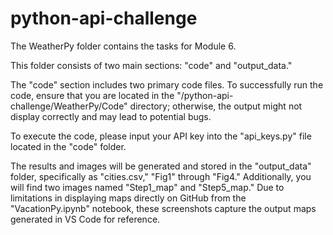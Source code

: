 # python-api-challenge

The WeatherPy folder contains the tasks for Module 6. 

This folder consists of two main sections: "code" and "output_data." 

The "code" section includes two primary code files. To successfully run the code, ensure that you are located in the "/python-api-challenge/WeatherPy/Code" directory; otherwise, the output might not display correctly and may lead to potential bugs.

To execute the code, please input your API key into the "api_keys.py" file located in the "code" folder. 

The results and images will be generated and stored in the "output_data" folder, specifically as "cities.csv," "Fig1" through "Fig4." Additionally, you will find two images named "Step1_map" and "Step5_map." Due to limitations in displaying maps directly on GitHub from the "VacationPy.ipynb" notebook, these screenshots capture the output maps generated in VS Code for reference.
